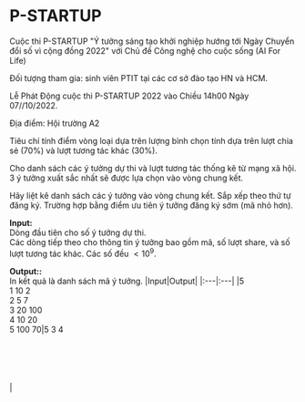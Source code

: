 # P-STARTUP
Cuộc thi P-STARTUP "Ý tưởng sáng tạo khởi nghiệp hướng tới Ngày Chuyển đổi số vì cộng đồng 2022" với Chủ đề Công nghệ cho cuộc sống (AI For Life)

Đối tượng tham gia: sinh viên PTIT tại các cơ sở đào tạo HN và HCM.

Lễ Phát Động cuộc thi P-STARTUP 2022 vào Chiều 14h00 Ngày 07//10/2022.

Địa điểm: Hội trường A2

Tiêu chí tính điểm vòng loại dựa trên lượng bình chọn tính dựa trên lượt chia sẻ ($70$\%) và lượt tương tác khác ($30$\%).

Cho danh sách các ý tưởng dự thi và lượt tương tác thống kê từ mạng xã hội. 3 ý tưởng xuất sắc nhất sẽ được lựa chọn vào vòng chung kết.

Hãy liệt kê danh sách các ý tưởng vào vòng chung kết. Sắp xếp theo thứ tự đăng ký. Trường hợp bằng điểm ưu tiên ý tưởng đăng ký sớm (mã nhỏ hơn).

**Input:** <br />
Dòng đầu tiên cho số ý tưởng dự thi. <br />
Các dòng tiếp theo cho thông tin ý tưởng bao gồm mã, số lượt share, và số lượt tương tác khác. Các số đều $<10^9$.

**Output::** <br />
In kết quả là danh sách mã ý tưởng.
|Input|Output|
|:---|:---|
|5<br>1 10 2<br>2 5 7<br>3 20 100<br>4 10 20<br>5 100 70|5 3 4 <br><br><br><br><br><br>|
